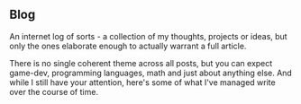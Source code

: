 ## Blog

An internet log of sorts - a collection of my thoughts, projects or ideas, but only the ones
elaborate enough to actually warrant a full article.

There is no single coherent theme across all posts, but you can expect game-dev, programming languages,
math and just about anything else.
And while I still have your attention, here's some of what I've managed write over the course of time.
